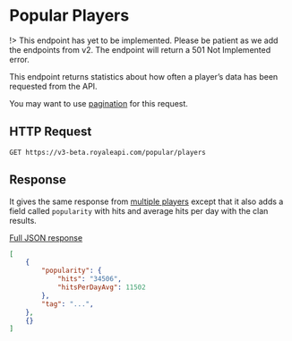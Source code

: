 # Popular Players

!> This endpoint has yet to be implemented. Please be patient as we add the endpoints from v2. The endpoint will return a 501 Not Implemented error.

This endpoint returns statistics about how often a player’s data has been requested from the API.

You may want to use [pagination](pagination) for this request.

## HTTP Request

`GET https://v3-beta.royaleapi.com/popular/players`

## Response

It gives the same response from [multiple players](/endpoints/player?id=multiple-players) except that it also adds a field called `popularity` with hits and average hits per day with the clan results.

<a href="/json/popular_players.json">Full JSON response</a>

```json
[
    {
        "popularity": {
            "hits": "34506",
            "hitsPerDayAvg": 11502
        },
        "tag": "...",
    },
    {}
]
```
